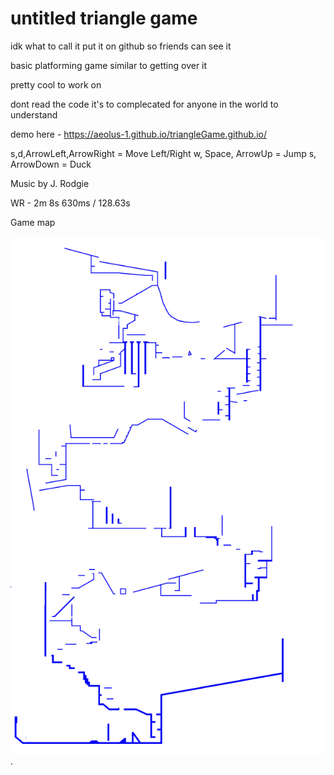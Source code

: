 # untitled triangle game

idk what to call it
put it on github so friends can see it

basic platforming game similar to getting over it 

pretty cool to work on 

dont read the code it's to complecated for anyone in the world to understand


demo here - https://aeolus-1.github.io/triangleGame.github.io/

s,d,ArrowLeft,ArrowRight = Move Left/Right
w, Space, ArrowUp = Jump
s, ArrowDown = Duck

Music by J. Rodgie

WR - 2m 8s 630ms / 128.63s 

Game map  


![yay](gameMap.png "ur gay now").


